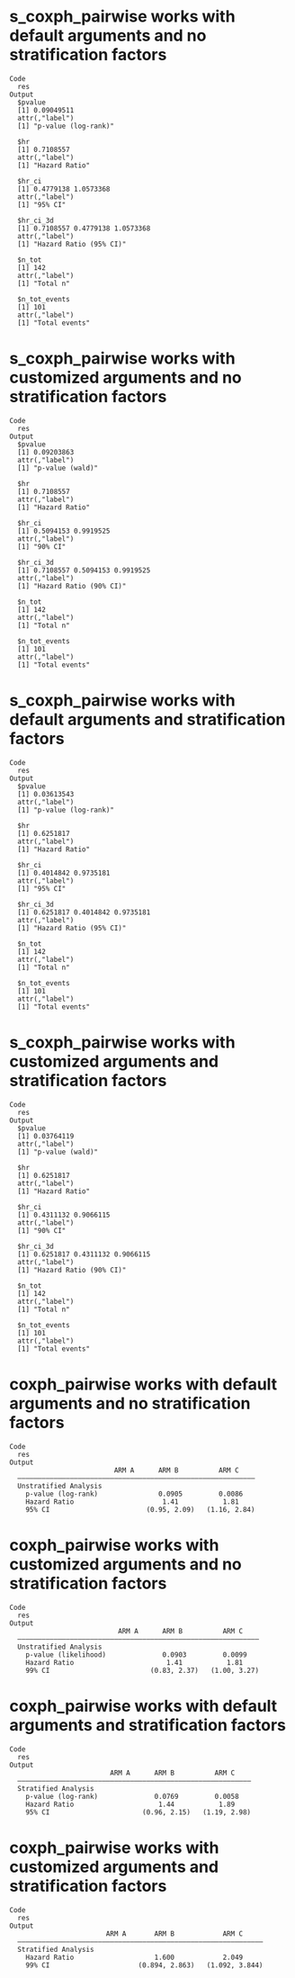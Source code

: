 # s_coxph_pairwise works with default arguments and no stratification factors

    Code
      res
    Output
      $pvalue
      [1] 0.09049511
      attr(,"label")
      [1] "p-value (log-rank)"
      
      $hr
      [1] 0.7108557
      attr(,"label")
      [1] "Hazard Ratio"
      
      $hr_ci
      [1] 0.4779138 1.0573368
      attr(,"label")
      [1] "95% CI"
      
      $hr_ci_3d
      [1] 0.7108557 0.4779138 1.0573368
      attr(,"label")
      [1] "Hazard Ratio (95% CI)"
      
      $n_tot
      [1] 142
      attr(,"label")
      [1] "Total n"
      
      $n_tot_events
      [1] 101
      attr(,"label")
      [1] "Total events"
      

# s_coxph_pairwise works with customized arguments and no stratification factors

    Code
      res
    Output
      $pvalue
      [1] 0.09203863
      attr(,"label")
      [1] "p-value (wald)"
      
      $hr
      [1] 0.7108557
      attr(,"label")
      [1] "Hazard Ratio"
      
      $hr_ci
      [1] 0.5094153 0.9919525
      attr(,"label")
      [1] "90% CI"
      
      $hr_ci_3d
      [1] 0.7108557 0.5094153 0.9919525
      attr(,"label")
      [1] "Hazard Ratio (90% CI)"
      
      $n_tot
      [1] 142
      attr(,"label")
      [1] "Total n"
      
      $n_tot_events
      [1] 101
      attr(,"label")
      [1] "Total events"
      

# s_coxph_pairwise works with default arguments and stratification factors

    Code
      res
    Output
      $pvalue
      [1] 0.03613543
      attr(,"label")
      [1] "p-value (log-rank)"
      
      $hr
      [1] 0.6251817
      attr(,"label")
      [1] "Hazard Ratio"
      
      $hr_ci
      [1] 0.4014842 0.9735181
      attr(,"label")
      [1] "95% CI"
      
      $hr_ci_3d
      [1] 0.6251817 0.4014842 0.9735181
      attr(,"label")
      [1] "Hazard Ratio (95% CI)"
      
      $n_tot
      [1] 142
      attr(,"label")
      [1] "Total n"
      
      $n_tot_events
      [1] 101
      attr(,"label")
      [1] "Total events"
      

# s_coxph_pairwise works with customized arguments and stratification factors

    Code
      res
    Output
      $pvalue
      [1] 0.03764119
      attr(,"label")
      [1] "p-value (wald)"
      
      $hr
      [1] 0.6251817
      attr(,"label")
      [1] "Hazard Ratio"
      
      $hr_ci
      [1] 0.4311132 0.9066115
      attr(,"label")
      [1] "90% CI"
      
      $hr_ci_3d
      [1] 0.6251817 0.4311132 0.9066115
      attr(,"label")
      [1] "Hazard Ratio (90% CI)"
      
      $n_tot
      [1] 142
      attr(,"label")
      [1] "Total n"
      
      $n_tot_events
      [1] 101
      attr(,"label")
      [1] "Total events"
      

# coxph_pairwise works with default arguments and no stratification factors

    Code
      res
    Output
                              ARM A      ARM B          ARM C    
      ———————————————————————————————————————————————————————————
      Unstratified Analysis                                      
        p-value (log-rank)               0.0905         0.0086   
        Hazard Ratio                      1.41           1.81    
        95% CI                        (0.95, 2.09)   (1.16, 2.84)

# coxph_pairwise works with customized arguments and no stratification factors

    Code
      res
    Output
                               ARM A      ARM B          ARM C    
      ————————————————————————————————————————————————————————————
      Unstratified Analysis                                       
        p-value (likelihood)              0.0903         0.0099   
        Hazard Ratio                       1.41           1.81    
        99% CI                         (0.83, 2.37)   (1.00, 3.27)

# coxph_pairwise works with default arguments and stratification factors

    Code
      res
    Output
                             ARM A      ARM B          ARM C    
      ——————————————————————————————————————————————————————————
      Stratified Analysis                                       
        p-value (log-rank)              0.0769         0.0058   
        Hazard Ratio                     1.44           1.89    
        95% CI                       (0.96, 2.15)   (1.19, 2.98)

# coxph_pairwise works with customized arguments and stratification factors

    Code
      res
    Output
                            ARM A       ARM B            ARM C     
      —————————————————————————————————————————————————————————————
      Stratified Analysis                                          
        Hazard Ratio                    1.600            2.049     
        99% CI                      (0.894, 2.863)   (1.092, 3.844)

